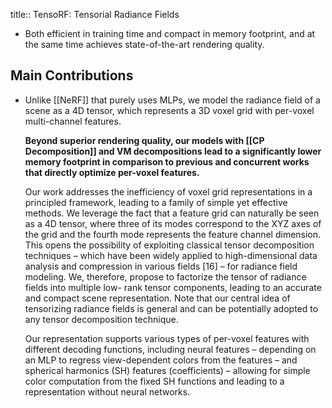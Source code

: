title:: TensoRF: Tensorial Radiance Fields

- Both efficient in training time and compact in memory footprint, and at the same time achieves state-of-the-art rendering quality.
## Main Contributions
- Unlike [[NeRF]] that purely uses MLPs, we model the radiance field of a scene as a 4D tensor, which represents a 3D voxel grid with per-voxel multi-channel features. 
  
  **Beyond superior rendering quality, our models with [[CP Decomposition]] and VM decompositions lead to a significantly lower memory footprint in comparison to previous and concurrent works that directly optimize per-voxel features.**
  
  Our work addresses the inefficiency of voxel grid representations in a principled framework, leading to a family of simple yet effective methods. We leverage the fact that a feature grid can naturally be seen as a 4D tensor, where three of its modes correspond to the XYZ axes of the grid and the fourth mode represents the feature channel dimension. This opens the possibility of exploiting classical tensor decomposition techniques – which have been widely applied to high-dimensional data analysis and compression in various fields [16] – for radiance field modeling. We, therefore, propose to factorize the tensor of radiance fields into multiple low- rank tensor components, leading to an accurate and compact scene representation. Note that our central idea of tensorizing radiance fields is general and can be potentially adopted to any tensor decomposition technique.
  
  Our representation supports various types of per-voxel features with different decoding functions, including neural features – depending on an MLP to regress view-dependent colors from the features – and spherical harmonics (SH) features (coefficients) – allowing for simple color computation from the fixed SH functions and leading to a representation without neural networks.